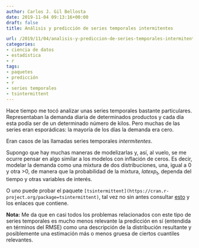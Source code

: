 ```yaml
---
author: Carlos J. Gil Bellosta
date: 2019-11-04 09:13:16+00:00
draft: false
title: Análisis y predicción de series temporales intermitentes

url: /2019/11/04/analisis-y-prediccion-de-series-temporales-intermitentes/
categories:
- ciencia de datos
- estadística
- r
tags:
- paquetes
- predicción
- r
- series temporales
- tsintermittent
---
```





Hace tiempo me tocó analizar unas series temporales bastante particulares. Representaban la demanda diaria de determinados productos y cada día esta podía ser de un determinado número de kilos. Pero muchas de las series eran esporádicas: la mayoría de los días la demanda era cero.







Eran casos de las llamadas series temporales _intermitentes_.







Supongo que hay muchas maneras de modelizarlas y, así, al vuelo, se me ocurre pensar en algo similar a los modelos con inflación de ceros. Es decir, modelar la demanda como una mixtura de dos distribuciones, una, igual a 0 y otra >0, de manera que la probabilidad de la mixtura, $latex p_t$, dependa del tiempo y otras variables de interés.







O uno puede probar el paquete `[tsintermittent](https://cran.r-project.org/package=tsintermittent)`, tal vez no sin antes consultar [esto](https://kourentzes.com/forecasting/2014/06/23/intermittent-demand-forecasting-package-for-r/) y los enlaces que contiene.







**Nota:** Me da que en casi todos los problemas relacionados con este tipo de series temporales es mucho menos relevante la predicción en sí (entendida en términos del RMSE) como una descripción de la distribución resultante y posiblemente una estimación más o menos gruesa de ciertos cuantiles relevantes.




